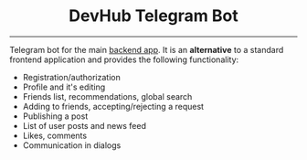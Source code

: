 <h1 align="center">DevHub Telegram Bot</h1>

---

Telegram bot for the main [backend app](https://github.com/KonstantinLi/socialnet_backend).
It is an **alternative** to a standard frontend application and provides the following functionality:
+ Registration/authorization
+ Profile and it's editing
+ Friends list, recommendations, global search
+ Adding to friends, accepting/rejecting a request
+ Publishing a post
+ List of user posts and news feed
+ Likes, comments
+ Communication in dialogs